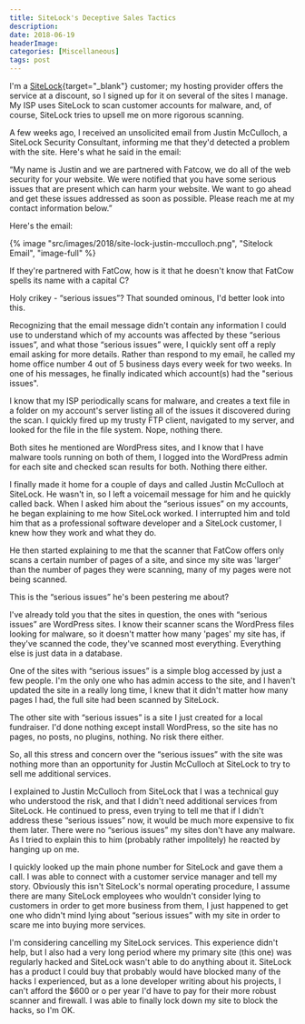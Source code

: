 ```yaml
---
title: SiteLock's Deceptive Sales Tactics
description: 
date: 2018-06-19
headerImage: 
categories: [Miscellaneous]
tags: post
---
```


I'm a [SiteLock](https://www.sitelock.com/){target="_blank"} customer; my hosting provider offers the service at a discount, so I signed up for it on several of the sites I manage. My ISP uses SiteLock to scan customer accounts for malware, and, of course, SiteLock tries to upsell me on more rigorous scanning.

A few weeks ago, I received an unsolicited email from Justin McCulloch, a SiteLock Security Consultant, informing me that they'd detected a problem with the site. Here's what he said in the email:

“My name is Justin and we are partnered with Fatcow, we do all of the web security for your website. We were notified that you have some serious issues that are present which can harm your website. We want to go ahead and get these issues addressed as soon as possible. Please reach me at my contact information below.”

Here's the email:

{% image "src/images/2018/site-lock-justin-mcculloch.png", "Sitelock Email", "image-full" %}

If they're partnered with FatCow, how is it that he doesn't know that FatCow spells its name with a capital C?

Holy crikey - “serious issues”? That sounded ominous, I'd better look into this.

Recognizing that the email message didn't contain any information I could use to understand which of my accounts was affected by these “serious issues”, and what those “serious issues” were, I quickly sent off a reply email asking for more details. Rather than respond to my email, he called my home office number 4 out of 5 business days every week for two weeks. In one of his messages, he finally indicated which account(s) had the "serious issues".

I know that my ISP periodically scans for malware, and creates a text file in a folder on my account's server listing all of the issues it discovered during the scan. I quickly fired up my trusty FTP client, navigated to my server, and looked for the file in the file system. Nope, nothing there.

Both sites he mentioned are WordPress sites, and I know that I have malware tools running on both of them, I logged into the WordPress admin for each site and checked scan results for both. Nothing there either.

I finally made it home for a couple of days and called Justin McCulloch at SiteLock. He wasn't in, so I left a voicemail message for him and he quickly called back. When I asked him about the “serious issues” on my accounts, he began explaining to me how SiteLock worked. I interrupted him and told him that as a professional software developer and a SiteLock customer, I knew how they work and what they do.

He then started explaining to me that the scanner that FatCow offers only scans a certain number of pages of a site, and since my site was 'larger' than the number of pages they were scanning, many of my pages were not being scanned.

This is the “serious issues” he's been pestering me about?

I've already told you that the sites in question, the ones with “serious issues” are WordPress sites. I know their scanner scans the WordPress files looking for malware, so it doesn't matter how many 'pages' my site has, if they've scanned the code, they've scanned most everything. Everything else is just data in a database.

One of the sites with “serious issues” is a simple blog accessed by just a few people. I'm the only one who has admin access to the site, and I haven't updated the site in a really long time, I knew that it didn't matter how many pages I had, the full site had been scanned by SiteLock.

The other site with “serious issues” is a site I just created for a local fundraiser. I'd done nothing except install WordPress, so the site has no pages, no posts, no plugins, nothing. No risk there either.

So, all this stress and concern over the “serious issues” with the site was nothing more than an opportunity for Justin McCulloch at SiteLock to try to sell me additional services.

I explained to Justin McCulloch from SiteLock that I was a technical guy who understood the risk, and that I didn't need additional services from SiteLock. He continued to press, even trying to tell me that if I didn't address these “serious issues” now, it would be much more expensive to fix them later. There were no “serious issues” my sites don't have any malware. As I tried to explain this to him (probably rather impolitely) he reacted by hanging up on me.

I quickly looked up the main phone number for SiteLock and gave them a call. I was able to connect with a customer service manager and tell my story. Obviously this isn't SiteLock's normal operating procedure, I assume there are many SiteLock employees who wouldn't consider lying to customers in order to get more business from them, I just happened to get one who didn't mind lying about “serious issues” with my site in order to scare me into buying more services.

I'm considering cancelling my SiteLock services. This experience didn't help, but I also had a very long period where my primary site (this one) was regularly hacked and SiteLock wasn't able to do anything about it. SiteLock has a product I could buy that probably would have blocked many of the hacks I experienced, but as a lone developer writing about his projects, I can't afford the $600 or o per year I'd have to pay for their more robust scanner and firewall. I was able to finally lock down my site to block the hacks, so I'm OK.